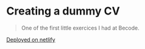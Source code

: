 # Creating a dummy CV
> One of the first little exercices I had at Becode.

[Deployed on netlify](https://boring-jones-0b6da2.netlify.com/)